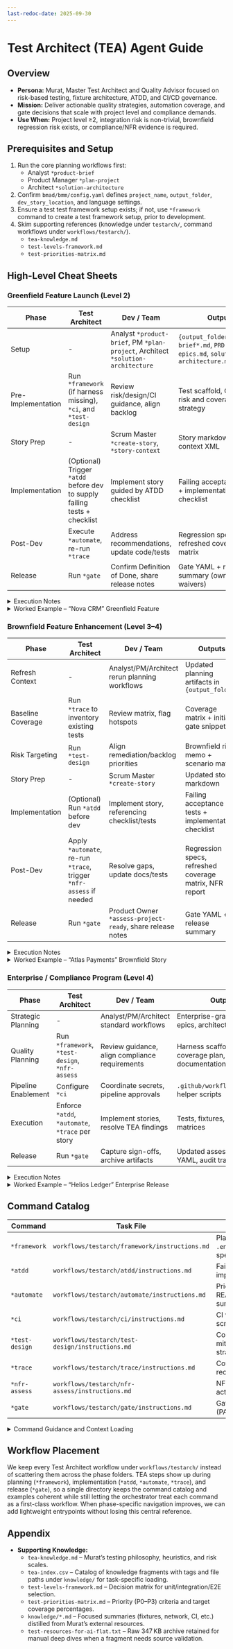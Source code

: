 ```yaml
---
last-redoc-date: 2025-09-30
---
```


# Test Architect (TEA) Agent Guide

## Overview

- **Persona:** Murat, Master Test Architect and Quality Advisor focused on risk-based testing, fixture architecture, ATDD, and CI/CD governance.
- **Mission:** Deliver actionable quality strategies, automation coverage, and gate decisions that scale with project level and compliance demands.
- **Use When:** Project level ≥2, integration risk is non-trivial, brownfield regression risk exists, or compliance/NFR evidence is required.

## Prerequisites and Setup

1. Run the core planning workflows first:
   - Analyst `*product-brief`
   - Product Manager `*plan-project`
   - Architect `*solution-architecture`
2. Confirm `bmad/bmm/config.yaml` defines `project_name`, `output_folder`, `dev_story_location`, and language settings.
3. Ensure a test test framework setup exists; if not, use `*framework` command to create a test framework setup, prior to development.
4. Skim supporting references (knowledge under `testarch/`, command workflows under `workflows/testarch/`).
   - `tea-knowledge.md`
   - `test-levels-framework.md`
   - `test-priorities-matrix.md`

## High-Level Cheat Sheets

### Greenfield Feature Launch (Level 2)

| Phase              | Test Architect                                                            | Dev / Team                                                                       | Outputs                                                                               |
| ------------------ | ------------------------------------------------------------------------- | -------------------------------------------------------------------------------- | ------------------------------------------------------------------------------------- |
| Setup              | -                                                                         | Analyst `*product-brief`, PM `*plan-project`, Architect `*solution-architecture` | `{output_folder}/product-brief*.md`, `PRD.md`, `epics.md`, `solution-architecture.md` |
| Pre-Implementation | Run `*framework` (if harness missing), `*ci`, and `*test-design`          | Review risk/design/CI guidance, align backlog                                    | Test scaffold, CI pipeline, risk and coverage strategy                                |
| Story Prep         | -                                                                         | Scrum Master `*create-story`, `*story-context`                                   | Story markdown + context XML                                                          |
| Implementation     | (Optional) Trigger `*atdd` before dev to supply failing tests + checklist | Implement story guided by ATDD checklist                                         | Failing acceptance tests + implementation checklist                                   |
| Post-Dev           | Execute `*automate`, re-run `*trace`                                      | Address recommendations, update code/tests                                       | Regression specs, refreshed coverage matrix                                           |
| Release            | Run `*gate`                                                               | Confirm Definition of Done, share release notes                                  | Gate YAML + release summary (owners, waivers)                                         |

<details>
<summary>Execution Notes</summary>

- Run `*framework` only once per repo or when modern harness support is missing.
- `*framework` followed by `*ci` establishes install + pipeline; `*test-design` then handles risk scoring, mitigations, and scenario planning in one pass.
- Use `*atdd` before coding when the team can adopt ATDD; share its checklist with the dev agent.
- Post-implementation, keep `*trace` current, expand coverage with `*automate`, and finish with `*gate`.

</details>

<details>
<summary>Worked Example – “Nova CRM” Greenfield Feature</summary>

1. **Planning:** Analyst runs `*product-brief`; PM executes `*plan-project` to produce PRD and epics; Architect completes `*solution-architecture` for the new module.
2. **Setup:** TEA checks harness via `*framework`, configures `*ci`, and runs `*test-design` to capture risk/coverage plans.
3. **Story Prep:** Scrum Master generates the story via `*create-story`; PO validates using `*assess-project-ready`.
4. **Implementation:** TEA optionally runs `*atdd`; Dev implements with guidance from failing tests and the plan.
5. **Post-Dev and Release:** TEA runs `*automate`, re-runs `*trace`, and finishes with `*gate` to document the decision.

</details>

### Brownfield Feature Enhancement (Level 3–4)

| Phase             | Test Architect                                                      | Dev / Team                                                 | Outputs                                                 |
| ----------------- | ------------------------------------------------------------------- | ---------------------------------------------------------- | ------------------------------------------------------- |
| Refresh Context   | -                                                                   | Analyst/PM/Architect rerun planning workflows              | Updated planning artifacts in `{output_folder}`         |
| Baseline Coverage | Run `*trace` to inventory existing tests                            | Review matrix, flag hotspots                               | Coverage matrix + initial gate snippet                  |
| Risk Targeting    | Run `*test-design`                                                  | Align remediation/backlog priorities                       | Brownfield risk memo + scenario matrix                  |
| Story Prep        | -                                                                   | Scrum Master `*create-story`                               | Updated story markdown                                  |
| Implementation    | (Optional) Run `*atdd` before dev                                   | Implement story, referencing checklist/tests               | Failing acceptance tests + implementation checklist     |
| Post-Dev          | Apply `*automate`, re-run `*trace`, trigger `*nfr-assess` if needed | Resolve gaps, update docs/tests                            | Regression specs, refreshed coverage matrix, NFR report |
| Release           | Run `*gate`                                                         | Product Owner `*assess-project-ready`, share release notes | Gate YAML + release summary                             |

<details>
<summary>Execution Notes</summary>

- Lead with `*trace` so remediation plans target true coverage gaps. Ensure `*framework` and `*ci` are in place early in the engagement; if the brownfield lacks them, run those setup steps immediately after refreshing context.
- `*test-design` should highlight regression hotspots, mitigations, and P0 scenarios.
- Use `*atdd` when stories benefit from ATDD; otherwise proceed to implementation and rely on post-dev automation.
- After development, expand coverage with `*automate`, re-run `*trace`, and close with `*gate`. Run `*nfr-assess` now if non-functional risks weren't addressed earlier.
- Product Owner `*assess-project-ready` confirms the team has artifacts before handoff or release.

</details>

<details>
<summary>Worked Example – “Atlas Payments” Brownfield Story</summary>

1. **Context Refresh:** Analyst reruns `*product-brief`; PM executes `*plan-project` to update PRD, analysis, and `epics.md`; Architect triggers `*solution-architecture` capturing legacy payment flows.
2. **Baseline Coverage:** TEA executes `*trace` to record current coverage in `docs/qa/assessments/atlas-payment-trace.md`.
3. **Risk and Design:** `*test-design` flags settlement edge cases, plans mitigations, and allocates new API/E2E scenarios with P0 priorities.
4. **Story Prep:** Scrum Master generates `stories/story-1.1.md` via `*create-story`, automatically pulling updated context.
5. **ATDD First:** TEA runs `*atdd`, producing failing Playwright specs under `tests/e2e/payments/` plus an implementation checklist.
6. **Implementation:** Dev pairs with the checklist/tests to deliver the story.
7. **Post-Implementation:** TEA applies `*automate`, re-runs `*trace`, performs `*nfr-assess` to validate SLAs, and closes with `*gate` marking PASS with follow-ups.

</details>

### Enterprise / Compliance Program (Level 4)

| Phase               | Test Architect                                   | Dev / Team                                     | Outputs                                                   |
| ------------------- | ------------------------------------------------ | ---------------------------------------------- | --------------------------------------------------------- |
| Strategic Planning  | -                                                | Analyst/PM/Architect standard workflows        | Enterprise-grade PRD, epics, architecture                 |
| Quality Planning    | Run `*framework`, `*test-design`, `*nfr-assess`  | Review guidance, align compliance requirements | Harness scaffold, risk + coverage plan, NFR documentation |
| Pipeline Enablement | Configure `*ci`                                  | Coordinate secrets, pipeline approvals         | `.github/workflows/test.yml`, helper scripts              |
| Execution           | Enforce `*atdd`, `*automate`, `*trace` per story | Implement stories, resolve TEA findings        | Tests, fixtures, coverage matrices                        |
| Release             | Run `*gate`                                      | Capture sign-offs, archive artifacts           | Updated assessments, gate YAML, audit trail               |

<details>
<summary>Execution Notes</summary>

- Use `*atdd` for every story when feasible so acceptance tests lead implementation in regulated environments.
- `*ci` scaffolds selective testing scripts, burn-in jobs, caching, and notifications for long-running suites.
- Prior to release, rerun coverage (`*trace`, `*automate`) and formalize the decision in `*gate`; store everything for audits. Call `*nfr-assess` here if compliance/performance requirements weren't captured during planning.

</details>

<details>
<summary>Worked Example – “Helios Ledger” Enterprise Release</summary>

1. **Strategic Planning:** Analyst/PM/Architect complete PRD, epics, and architecture using the standard workflows.
2. **Quality Planning:** TEA runs `*framework`, `*test-design`, and `*nfr-assess` to establish mitigations, coverage, and NFR targets.
3. **Pipeline Setup:** TEA configures CI via `*ci` with selective execution scripts.
4. **Execution:** For each story, TEA enforces `*atdd`, `*automate`, and `*trace`; Dev teams iterate on the findings.
5. **Release:** TEA re-checks coverage and logs the final gate decision via `*gate`, archiving artifacts for compliance.

</details>

## Command Catalog

| Command        | Task File                                        | Primary Outputs                                                     | Notes                                            |
| -------------- | ------------------------------------------------ | ------------------------------------------------------------------- | ------------------------------------------------ |
| `*framework`   | `workflows/testarch/framework/instructions.md`   | Playwright/Cypress scaffold, `.env.example`, `.nvmrc`, sample specs | Use when no production-ready harness exists      |
| `*atdd`        | `workflows/testarch/atdd/instructions.md`        | Failing acceptance tests + implementation checklist                 | Requires approved story + harness                |
| `*automate`    | `workflows/testarch/automate/instructions.md`    | Prioritized specs, fixtures, README/script updates, DoD summary     | Avoid duplicate coverage (see priority matrix)   |
| `*ci`          | `workflows/testarch/ci/instructions.md`          | CI workflow, selective test scripts, secrets checklist              | Platform-aware (GitHub Actions default)          |
| `*test-design` | `workflows/testarch/test-design/instructions.md` | Combined risk assessment, mitigation plan, and coverage strategy    | Handles risk scoring and test design in one pass |
| `*trace`       | `workflows/testarch/trace/instructions.md`       | Coverage matrix, recommendations, gate snippet                      | Requires access to story/tests repositories      |
| `*nfr-assess`  | `workflows/testarch/nfr-assess/instructions.md`  | NFR assessment report with actions                                  | Focus on security/performance/reliability        |
| `*gate`        | `workflows/testarch/gate/instructions.md`        | Gate YAML + summary (PASS/CONCERNS/FAIL/WAIVED)                     | Deterministic decision rules + rationale         |

<details>
<summary>Command Guidance and Context Loading</summary>

- Each task now carries its own preflight/flow/deliverable guidance inline.
- `tea-knowledge.md` still stores heuristics; update the brief alongside task edits.
- Consider future modularization into orchestrated workflows if additional automation is needed.
- `tea-knowledge.md` encapsulates Murat’s philosophy—update both CSV and knowledge file together to avoid drift.

</details>

## Workflow Placement

We keep every Test Architect workflow under `workflows/testarch/` instead of scattering them across the phase folders. TEA steps show up during planning (`*framework`), implementation (`*atdd`, `*automate`, `*trace`), and release (`*gate`), so a single directory keeps the command catalog and examples coherent while still letting the orchestrator treat each command as a first-class workflow. When phase-specific navigation improves, we can add lightweight entrypoints without losing this central reference.

## Appendix

- **Supporting Knowledge:**
  - `tea-knowledge.md` – Murat’s testing philosophy, heuristics, and risk scales.
  - `tea-index.csv` – Catalog of knowledge fragments with tags and file paths under `knowledge/` for task-specific loading.
  - `test-levels-framework.md` – Decision matrix for unit/integration/E2E selection.
  - `test-priorities-matrix.md` – Priority (P0–P3) criteria and target coverage percentages.
  - `knowledge/*.md` – Focused summaries (fixtures, network, CI, etc.) distilled from Murat’s external resources.
  - `test-resources-for-ai-flat.txt` – Raw 347 KB archive retained for manual deep dives when a fragment needs source validation.

